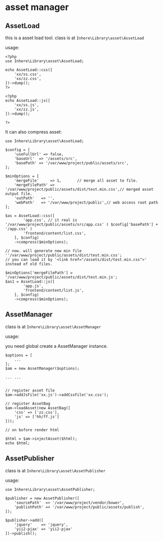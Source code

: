 # asset manager

## AssetLoad

this is a asset load tool.
class is at `Inhere\Library\asset\AssetLoad`

usage:

```
<?php
use Inhere\Library\asset\AssetLoad;

echo AssetLoad::css([
    'xx/ss.css',
    'xx/zz.css',
])->dump();
?>

<?php 
echo AssetLoad::js([
    'xx/ss.js',
    'xx/zz.js',
])->dump();

?>
```

It can also compress asset:

```
use Inhere\Library\asset\AssetLoad;

$config = [
    'useFullUrl' => false,
    'baseUrl'  => '/assets/src',
    'basePath' => '/var/www/project/public/assets/src',
];

$minOptions = [
    'mergeFile'     => 1,       // merge all asset to file.
    'mergeFilePath' => '/var/www/project/public/assets/dist/test.min.css',// merged asset output file.
    'outPath'   => '',
    'webPath'   => '/var/www/project/public',// web access root path
];

$as = AssetLoad::css([
        'app.css', // it real is '/var/www/project/public/assets/src/app.css' ( $config['basePath'] + '/app.css' )
        'frontend/content/list.css',
    ], $config)
    ->compress($minOptions);

// now. will generate new min file ''/var/www/project/public/assets/dist/test.min.css';
// you can load it by '<link href="/assets/dist/test.min.css">' instead of old files.

$minOptions['mergeFilePath'] = '/var/www/project/public/assets/dist/test.min.js';
$as1 = AssetLoad::js([
        'app.js',
        'frontend/content/list.js',
    ], $config)
    ->compress($minOptions);
```

## AssetManager

class is at `Inhere\Library\asset\AssetManager`

usage:

you need global create a AssetManager instance.

```
$options = [
    ...
];
$am = new AssetManager($options);

... ... 


// register asset file
$am->addJsFile('xx.js')->addCssFile('xx.css');

// register AssetBag
$am->loadAsset(new AssetBag([
    'css' => ['zz.css'],
    'js' => ['hh/ff.js']
]));

// on bofore render html

$html = $am->injectAsset($html);
echo $html;

```

## AssetPublisher

class is at `Inhere\Library\asset\AssetPublisher`

usage:

```
use Inhere\Library\asset\AssetPublisher;

$publisher = new AssetPublisher([
    'sourcePath'  => '/var/www/project/vendor/bower',
    'publishPath' => '/var/www/project/public/assets/publish',
]);

$publisher->add([
    'jquery'    => 'jquery',
    'yii2-pjax' => 'yii2-pjax'
])->publish();
```
